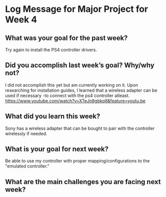 # Log Message for Major Project for Week 4
## What was your goal for the past week?
Try again to install the PS4 controller drivers.
## Did you accomplish last week’s goal? Why/why not?
I did not accomplish this yet but am currently working on it. Upon researching for installation guides, I learned that a wireless adapter can be used if necessary -to connect with the ps4 controller atleast.
https://www.youtube.com/watch?v=XTeJn8gbkq8&feature=youtu.be
## What did you learn this week?
Sony has a wireless adapter that can be bought to pair with the controller wirelessly if needed.
## What is your goal for next week?
Be able to use my controller with proper mapping/configurations to the "emulated controller."
## What are the main challenges you are facing next week?

